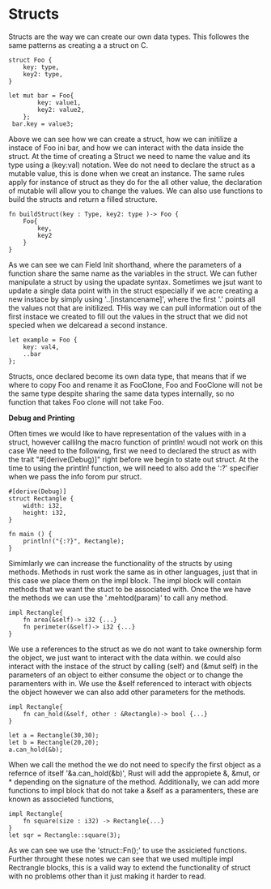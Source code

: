 # Structs

Structs are the way we can create our own data types. This followes the same patterns as creating a a struct on C. 

    struct Foo {
        key: type,
        key2: type,
    }

    let mut bar = Foo{
            key: value1,
            key2: value2,
        };
     bar.key = value3;

Above we can see how we can create a struct, how we can initilize a instace of Foo ini bar, and how we can interact with
the data inside the struct. At the time of  creating a Struct we need to name the value and its type using a (key:val) notation. 
Wee do not need to declare the struct as a mutable value, this is done when we creat an instance. The same rules apply for instance of struct 
as they do for the all other value, the declaration of mutable will allow you to change the values.
We can also use functions to build the structs and return a filled structure.

    fn buildStruct(key : Type, key2: type )-> Foo {
        Foo{
            key,
            key2
        }
    }

As we can see we can Field Init shorthand, where the parameters of a function share the same name as the variables in the struct.
We can futher manipulate a struct by using the upadate syntax. Sometimes we jsut want to update a single data point with in the struct
especially if we acre creating a new instace by simply using '..[instancename]', where the first '.'  points all the values not that are
initilized. THis way we can pull information out of the first instace we created to fill out the values in the  struct that we did not
specied when we delcaread a second instance. 

    let example = Foo {
        key: val4,
        ..bar
    };

Structs, once declared become its own data type, that means that if we where to copy Foo and rename it as FooClone, Foo and FooClone will not 
be the same type despite sharing the same data types internally, so no function that takes Foo clone will not take Foo.

**Debug and Printing**

Often times we would like to have representation of the values with in a struct, however callilng the macro function of println! woudl not work on this case 
We need to the following, first we need to declared the struct as with the trait "#[derive(Debug)]" right before we begin to state out struct. At the time to 
using the println! function, we will need to also add the ':?' specifier when we pass the info forom pur struct.

    #[derive(Debug)]
    struct Rectangle {
        width: i32,
        height: i32,
    }

    fn main () {
        println!("{:?}", Rectangle);
    }

Simimlarly we can increase the functionality of the structs by using methods. Methods in rust work the same as in other languages, just that in this case we place
them on the impl block. The impl block will contain methods that we want the stuct to be associated with. Once the we have the methods we can use the '.mehtod(param)'
to call any method.

    impl Rectangle{
        fn area(&self)-> i32 {...}
        fn perimeter(&self)-> i32 {...}
    }

We use a references to the  struct as we do not want to take ownership form the object, we just want to interact with the data within. we could also interact with the 
instace of the struct by calling (self) and (&mut self) in the parameters of an object to either consume the object or to change the paramenters with in. We use the &self referenced 
to interact with objects the object however we can also add other parameters for the  methods.  

    impl Rectangle{
        fn can_hold(&self, other : &Rectangle)-> bool {...}
    }

    let a = Rectangle(30,30);
    let b = Rectangle(20,20);
    a.can_hold(&b);

When we call the method the we do not need to specify the first object as a refernce of itself '&a.can_hold(&b)', Rust will add the appropiete &, &mut, or * depending on the 
signature of the method. Additionally, we can add more functions to impl block that do not take a &self as a paramenters, these are known as associeted functions,

    impl Rectangle{
        fn square(size : i32) -> Rectangle{...}
    }
    let sqr = Rectangle::square(3);

As we can see we use the 'struct::Fn();' to use the assicieted functions. Further throught these notes we can see that we used multiple impl Rectrangle blocks, this is a valid 
way to extend the functionality of struct with no problems other than it just making it harder to read.

